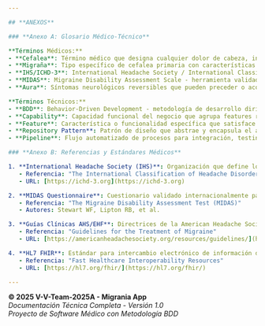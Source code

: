 ```yaml
---

## **ANEXOS**

### **Anexo A: Glosario Médico-Técnico**

**Términos Médicos:**
- **Cefalea**: Término médico que designa cualquier dolor de cabeza, independiente de su causa subyacente
- **Migraña**: Tipo específico de cefalea primaria con características distintivas de dolor pulsátil e intensidad moderada-severa
- **IHS/ICHD-3**: International Headache Society / International Classification of Headache Disorders, 3rd edition - sistema estándar para clasificación de cefaleas
- **MIDAS**: Migraine Disability Assessment Scale - herramienta validada para evaluar el impacto de migraña en la vida diaria
- **Aura**: Síntomas neurológicos reversibles que pueden preceder o acompañar a una migraña, como alteraciones visuales o sensoriales

**Términos Técnicos:**
- **BDD**: Behavior-Driven Development - metodología de desarrollo dirigida por comportamiento esperado del sistema
- **Capability**: Capacidad funcional del negocio que agrupa features relacionadas con un objetivo común
- **Feature**: Característica o funcionalidad específica que satisface una necesidad concreta del usuario
- **Repository Pattern**: Patrón de diseño que abstrae y encapsula el acceso a datos, facilitando el testing aislado
- **Pipeline**: Flujo automatizado de procesos para integración, testing y despliegue de software

### **Anexo B: Referencias y Estándares Médicos**

1. **International Headache Society (IHS)**: Organización que define los estándares internacionales para clasificación y diagnóstico de cefaleas.
   - Referencia: "The International Classification of Headache Disorders, 3rd edition (ICHD-3)"
   - URL: [https://ichd-3.org](https://ichd-3.org)

2. **MIDAS Questionnaire**: Cuestionario validado internacionalmente para evaluación de discapacidad por migraña.
   - Referencia: "The Migraine Disability Assessment Test (MIDAS)"
   - Autores: Stewart WF, Lipton RB, et al.

3. **Guías Clínicas AHS/EHF**: Directrices de la American Headache Society y European Headache Federation.
   - Referencia: "Guidelines for the Treatment of Migraine"
   - URL: [https://americanheadachesociety.org/resources/guidelines/](https://americanheadachesociety.org/resources/guidelines/)

4. **HL7 FHIR**: Estándar para intercambio electrónico de información de salud.
   - Referencia: "Fast Healthcare Interoperability Resources"
   - URL: [https://hl7.org/fhir/](https://hl7.org/fhir/)

---
```


**© 2025 V-V-Team-2025A - Migrania App**  
*Documentación Técnica Completa - Versión 1.0*  
*Proyecto de Software Médico con Metodología BDD*
